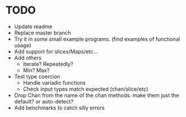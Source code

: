# TODO

* Update readme
* Replace master branch
* Try it in some small example programs. (find examples of functional usage)
* Add support for slices/Maps/etc...
* Add others
  * Iterate? Repeatedly?
  * Min? Max?
* Test type coercion
  * Handle variadic functions
  * Check input types match expected (chan/slice/etc)
* Drop Chan from the name of the chan methods. make them just the default? or auto-detect?
* Add benchmarks to catch silly errors
